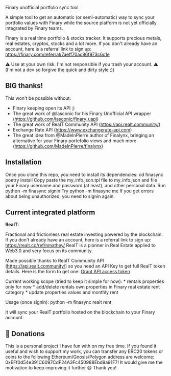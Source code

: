 
Finary unofficial portfolio sync tool

A simple tool to get an automatic (or semi-automatic) way to sync your portfolio values with Finary while the source platform is not yet officially integrated by Finary teams.

Finary is a real time portfolio & stocks tracker. It supports precious metals, real estates, cryptos, stocks and a lot more.
If you don't already have an account, here is a referral link to sign up: https://finary.com/referral/7aeff70ac86f973c6c1e

:warning: Use at your own risk. I'm not responsible if you trash your account. :warning:
(I'm not a dev so forgive the quick and dirty style ;))

## BIG thanks!

This won't be possible without:
* Finary keeping open its API ;)
* The great work of @lasconic for his Finary Unofficial API wrapper (https://github.com/lasconic/finary_uapi)
* The great work of RealT Community API (https://api.realt.community/)
* Exchange Rate API (https://www.exchangerate-api.com)
* The great idea from @MadeInPierre author of Finalynx, bringing an alternative for your Finary portefolio views and much more (https://github.com/MadeInPierre/finalynx)

## Installation

Once you clone this repo, you need to install its dependencies:
	cd finasync
	poetry install
Copy paste the my_info.json.tpl file to my_info.json and file your Finary username and password (at least), and other personal data.
Run python -m finasync signin
Try python -m finasync me
If you get errors about being unauthorized, you need to signin again.

## Current integrated platform

**RealT**:

Fractional and frictionless real estate investing powered by the blockchain. If you don't already have an account, here is a referral link to sign up: https://realt.co/ref/nmathey/ 
RealT is a pionner in Real Estate applied to Web3.0 and very focus on its community.

Made possible thanks to RealT Community API (https://api.realt.community/) so you need an API Key to get full RealT token details.
Here is the form to get one: [Grant API access token](https://docs.google.com/forms/d/e/1FAIpQLSf20z9fooLlq7tJTrUM4ESRlGRaqXun1wHLz5UscsF2xkdhfg/viewform)

Current working scope (tried to keep it simple for now):
	* rentals properties only for now
	* add/delete rentals own properties in Finary real estate rent category
	* update properties values and monthly rent

Usage (once signin):
	python -m finasync realt rent

It will sync your RealT portfolio hosted on the blockchain to your Finary account.

## 💌 Donations

This is a personal project I have fun with on my free time. If you found it useful and wish to support my work, you can transfer any ERC20 tokens or coins to the following Ethereum/Gnosis/Polygon address are welcome: 0xEFf0d54e391C6097CdF24A3Fc450988Ebd9a91F7! 
It would give me the motivation to keep improving it further 😄 Thank you!
